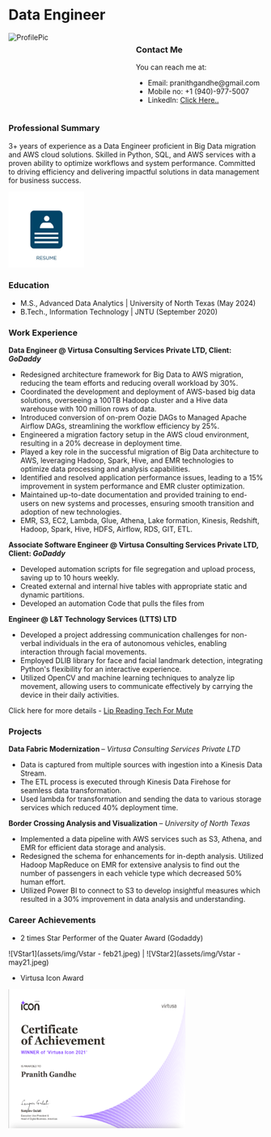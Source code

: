 # Data Engineer

<!-- ******************************************************************************************************************** -->

<div style="display: flex; justify-content: space-between;">
    <div style="flex: 1;">
        <img src="assets/img/rounded_cropped.JPG" width="350" height="350" alt="ProfilePic">
    </div>
    <div style="flex: 1;">
        <h3>Contact Me</h3>
        <p>You can reach me at:</p>
        <ul>
            <li>Email: pranithgandhe@gmail.com</li>
            <li>Mobile no: +1 (940)-977-5007</li>
            <li>LinkedIn: <a href="https://www.linkedin.com/in/pranithgandhe">Click Here..</a> </li>
        </ul>
    </div>
</div>


<!-- ******************************************************************************************************************** -->

### Professional Summary
3+ years of experience as a Data Engineer proficient in Big Data migration and AWS cloud solutions. Skilled in Python, SQL, and AWS services with a proven ability to optimize workflows and system performance. Committed to driving efficiency and delivering impactful solutions in data management for business success.

[![Resume](assets/img/resume-logo1.JPG)](https://drive.google.com/file/d/1m4Vz3ZBuQv83SwcTZH8onrkJ9GbxmTLm/view?usp=drive_link)

<style>
    img[alt=Resume] {
        width: 150px;
        height: 150px;
    }
</style>

<!-- ******************************************************************************************************************** -->

<!--### Contact Me
You can reach me at:
- Email: pranithgandhe@gmail.com
- Mobile no: +1 (940)-977-5007
- LinkedIn: [Click Here..](https://www.linkedin.com/in/pranithgandhe)
- GitHub: [Click Here..](https://github.com/PranithGandhe)-->

<!-- ******************************************************************************************************************** -->

### Education
- M.S., Advanced Data Analytics | University of North Texas (May 2024)
- B.Tech., Information Technology | JNTU (September 2020)

<!-- ******************************************************************************************************************** -->

### Work Experience
<b> Data Engineer @ Virtusa Consulting Services Private LTD, Client: <I>GoDaddy</I> </b>
-	Redesigned architecture framework for Big Data to AWS migration, reducing the team efforts and reducing overall workload by 30%.
-	Coordinated the development and deployment of AWS-based big data solutions, overseeing a 100TB Hadoop cluster and a Hive data warehouse with 100 million rows of data.
-	Introduced conversion of on-prem Oozie DAGs to Managed Apache Airflow DAGs, streamlining the workflow efficiency by 25%.
-	Engineered a migration factory setup in the AWS cloud environment, resulting in a 20% decrease in deployment time.
-	Played a key role in the successful migration of Big Data architecture to AWS, leveraging Hadoop, Spark, Hive, and EMR technologies to optimize data processing and analysis capabilities.
-	Identified  and resolved application performance issues, leading to a 15% improvement  in system performance and EMR cluster optimization.
-	Maintained up-to-date documentation and provided training to end-users on new systems and processes, ensuring smooth transition and adoption of new technologies.
-	EMR, S3, EC2, Lambda, Glue, Athena, Lake formation, Kinesis, Redshift, Hadoop, Spark, Hive, HDFS, Airflow, RDS, GIT, ETL.


<b>Associate Software Engineer @ Virtusa Consulting Services Private LTD, Client: <I>GoDaddy</I> </b>
- Developed automation scripts for file segregation and upload process, saving up to 10 hours weekly.
- Created external and internal hive tables with appropriate static and dynamic partitions.
- Developed an automation Code that pulls the files from


<b>Engineer @ L&T Technology Services (LTTS) LTD</b>
- Developed a project addressing communication challenges for non-verbal individuals in the era of autonomous vehicles, enabling interaction through facial movements.
- Employed DLIB library for face and facial landmark detection, integrating Python's flexibility for an interactive experience.
- Utilized OpenCV and machine learning techniques to analyze lip movement, allowing users to communicate effectively by carrying the device in their daily activities.

Click here for more details - [Lip Reading Tech For Mute](LRTM.md)

<!-- ******************************************************************************************************************** -->


### Projects
<b>Data Fabric Modernization </b> – <I>Virtusa Consulting Services Private LTD</I>
-	Data is captured from multiple sources with ingestion into a Kinesis Data Stream.
-	The ETL process is executed through Kinesis Data Firehose for seamless data transformation.
-	Used lambda for transformation and sending the data to various storage services which reduced 40% deployment time.


<b>Border Crossing Analysis and Visualization</b> – <I>University of North Texas</I>
-	Implemented a data pipeline with AWS services such as S3, Athena, and EMR for efficient data storage and analysis.
-	Redesigned the schema for enhancements for in-depth analysis. Utilized Hadoop MapReduce on EMR for extensive analysis to find out the number of passengers in each vehicle type which decreased 50% human effort.
-	Utilized Power BI to connect to S3 to develop insightful measures which resulted in a 30% improvement in data analysis and understanding.


### Career Achievements
- 2 times Star Performer of the Quater Award (Godaddy)

![VStar1](assets/img/Vstar - feb21.jpeg) | ![VStar2](assets/img/Vstar - may21.jpeg)

- Virtusa Icon Award

<img align="left" width="350" height="275" src="assets/img/VIcon.jpeg">
